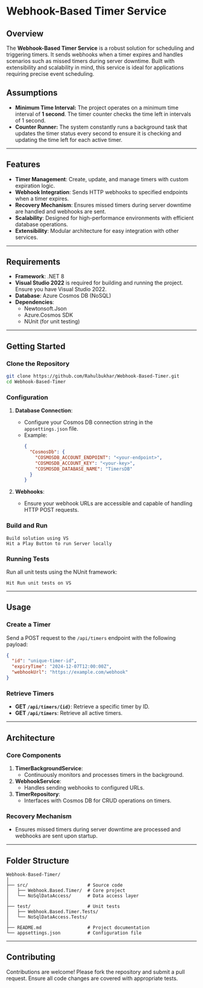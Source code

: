
# Webhook-Based Timer Service

## Overview
The **Webhook-Based Timer Service** is a robust solution for scheduling and triggering timers. It sends webhooks when a timer expires and handles scenarios such as missed timers during server downtime. Built with extensibility and scalability in mind, this service is ideal for applications requiring precise event scheduling.

## Assumptions

- **Minimum Time Interval:** The project operates on a minimum time interval of **1 second**. The timer counter checks the time left in intervals of 1 second.
- **Counter Runner:** The system constantly runs a background task that updates the timer status every second to ensure it is checking and updating the time left for each active timer.

---

## Features
- **Timer Management**: Create, update, and manage timers with custom expiration logic.
- **Webhook Integration**: Sends HTTP webhooks to specified endpoints when a timer expires.
- **Recovery Mechanism**: Ensures missed timers during server downtime are handled and webhooks are sent.
- **Scalability**: Designed for high-performance environments with efficient database operations.
- **Extensibility**: Modular architecture for easy integration with other services.

---

## Requirements
- **Framework**: .NET 8
- **Visual Studio 2022** is required for building and running the project. Ensure you have Visual Studio 2022.
- **Database**: Azure Cosmos DB (NoSQL)
- **Dependencies**:
  - Newtonsoft.Json
  - Azure.Cosmos SDK
  - NUnit (for unit testing)

---

## Getting Started

### Clone the Repository
```bash
git clone https://github.com/Rahulbukhar/Webhook-Based-Timer.git
cd Webhook-Based-Timer
```

### Configuration
1. **Database Connection**:
   - Configure your Cosmos DB connection string in the `appsettings.json` file.
   - Example:
     ```json
     {
       "CosmosDb": {
         "COSMOSDB_ACCOUNT_ENDPOINT": "<your-endpoint>",
         "COSMOSDB_ACCOUNT_KEY": "<your-key>",
         "COSMOSDB_DATABASE_NAME": "TimersDB"
       }
     }
     ```

2. **Webhooks**:
   - Ensure your webhook URLs are accessible and capable of handling HTTP POST requests.

### Build and Run
```
Build solution using VS
Hit a Play Button to run Server locally  
```

### Running Tests
Run all unit tests using the NUnit framework:
```
Hit Run unit tests on VS 
```

---

## Usage

### Create a Timer
Send a POST request to the `/api/timers` endpoint with the following payload:
```json
{
  "id": "unique-timer-id",
  "expiryTime": "2024-12-07T12:00:00Z",
  "webhookUrl": "https://example.com/webhook"
}
```

### Retrieve Timers
- **GET `/api/timers/{id}`**: Retrieve a specific timer by ID.
- **GET `/api/timers`**: Retrieve all active timers.

---

## Architecture

### Core Components
1. **TimerBackgroundService**:
   - Continuously monitors and processes timers in the background.
2. **WebhookService**:
   - Handles sending webhooks to configured URLs.
3. **TimerRepository**:
   - Interfaces with Cosmos DB for CRUD operations on timers.

### Recovery Mechanism
- Ensures missed timers during server downtime are processed and webhooks are sent upon startup.

---

## Folder Structure
```plaintext
Webhook-Based-Timer/
│
├── src/                      # Source code
│   ├── Webhook.Based.Timer/  # Core project
│   └── NoSqlDataAccess/      # Data access layer
│
├── test/                     # Unit tests
│   ├── Webhook.Based.Timer.Tests/
│   └── NoSqlDataAccess.Tests/
│
├── README.md                 # Project documentation
└── appsettings.json          # Configuration file
```

---

## Contributing
Contributions are welcome! Please fork the repository and submit a pull request. Ensure all code changes are covered with appropriate tests.

